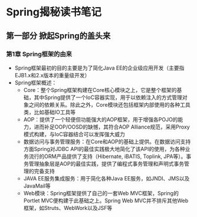 # Spring揭秘读书笔记
## 第一部分 掀起Spring的盖头来
### 第1章 Spring框架的由来
- Spring框架最初的目的主要是为了简化Java EE的企业级应用开发（主要指EJB1.x和2.x版本的重量级开发）
- Spring框架概述：
    - Core：整个Spring框架构建在Core核心模块之上，它是整个框架的基础，其中Spring提供了一个IoC容器实现，用于以依赖注入的方式管理对象之间的依赖关系。除此之外，Core模块还包括框架内部使用的各种工具类，比如基础IO工具等
    - AOP：提供了一个轻便但功能强大的AOP框架，用于增强各POJO的能力，进而补足OOP/OOSD的缺憾，其符合AOP Alliance规范，采用Proxy模式构建，与IoC容器结合可以发挥强大威力
    - 数据访问与事务管理服务：在Core和AOP的基础上提供。在数据访问支持方面Spring对JDBC API的最佳实践极大地简化了该API的使用，为各种业务流行的ORM产品提供了支持（Hibernate, iBATIS, Toplink, JPA等）。事务管理抽象层是AOP的最佳实践，提供了编程式事务管理和声明式事务管理的完备支持
    - JAVA EE服务集成服务：用于简化各种Java EE服务，如JNDI、JMS以及JavaMail等
    - Web模块：Spring框架提供了自己的一套Web MVC框架，Spring的Portlet MVC便构建于此基础之上。Spring Web MVC并不排斥其他Web框架，如Struts、WebWork以及JSF等
